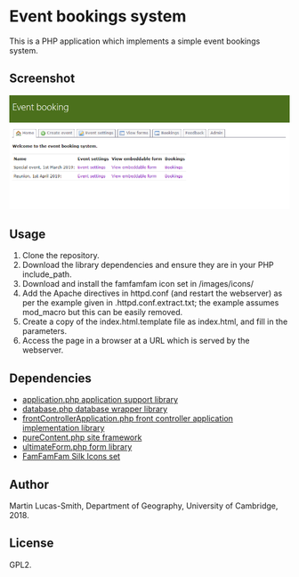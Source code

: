 Event bookings system
=====================

This is a PHP application which implements a simple event bookings system.


Screenshot
----------

![Screenshot](screenshot.png)


Usage
-----

1. Clone the repository.
2. Download the library dependencies and ensure they are in your PHP include_path.
3. Download and install the famfamfam icon set in /images/icons/
4. Add the Apache directives in httpd.conf (and restart the webserver) as per the example given in .httpd.conf.extract.txt; the example assumes mod_macro but this can be easily removed.
5. Create a copy of the index.html.template file as index.html, and fill in the parameters.
6. Access the page in a browser at a URL which is served by the webserver.


Dependencies
------------

* [application.php application support library](https://download.geog.cam.ac.uk/projects/application/)
* [database.php database wrapper library](https://download.geog.cam.ac.uk/projects/database/)
* [frontControllerApplication.php front controller application implementation library](https://download.geog.cam.ac.uk/projects/frontcontrollerapplication/)
* [pureContent.php site framework](https://download.geog.cam.ac.uk/projects/purecontent/)
* [ultimateForm.php form library](https://download.geog.cam.ac.uk/projects/ultimateform/)
* [FamFamFam Silk Icons set](http://www.famfamfam.com/lab/icons/silk/)


Author
------

Martin Lucas-Smith, Department of Geography, University of Cambridge, 2018.


License
-------

GPL2.

